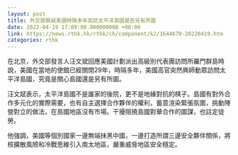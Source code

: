 ```yaml
---
layout: post
title: 外交部質疑美國時隔多年突訪太平洋島國是否另有所圖
date: 2022-04-19 17:09:00.000000000 +08:00
link: https://news.rthk.hk/rthk/ch/component/k2/1644670-20220419.htm
categories: rthk
---
```


在北京，外交部發言人汪文斌回應美國計劃派出高級別代表團訪問所羅門群島時說，美國在當地的使館已經關閉29年，時隔多年，美國高官突然興師動眾訪問太平洋島國，究竟是關心島國還是另有所圖。

汪文斌表示，太平洋島國不是誰家的後院，更不是地緣對抗的棋子。島國有對外合作多元化的實際需要，也有自主選擇合作夥伴的權利，蓄意渲染緊張氛圍，挑動陣營對立的做法，在島國地區沒有市場。干擾阻撓島國對華合作的圖謀，也註定徒勞。

他強調，美國等個別國家一邊無端抹黑中國，一邊打造所謂三邊安全夥伴關係，將核擴散風險和冷戰思維引入南太地區，嚴重威脅地區安全穩定。
